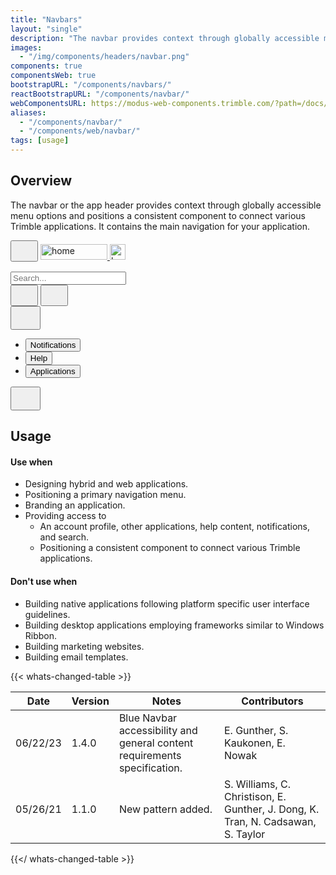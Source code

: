 ```yaml
---
title: "Navbars"
layout: "single"
description: "The navbar provides context through globally accessible menu options."
images:
  - "/img/components/headers/navbar.png"
components: true
componentsWeb: true
bootstrapURL: "/components/navbars/"
reactBootstrapURL: "/components/navbar/"
webComponentsURL: https://modus-web-components.trimble.com/?path=/docs/components-navbar--default
aliases:
  - "/components/navbar/"
  - "/components/web/navbar/"
tags: [usage]
---
```


## Overview

The navbar or the app header provides context through globally accessible menu options and positions a consistent component to connect various Trimble applications. It contains the main navigation for your application.

<!-- prettier-ignore-start -->
<nav class="navbar nav navbar-expand-sm modus-header border">
  <button class="btn btn-lg btn-icon-only btn-text-dark p-2 mx-1" id="menuButton" data-modus-item="menu-btn" href="#overview" data-bs-toggle="#" type="button" aria-label="Toggle navigation">
    <svg class="" width="28" height="28" fill="currentColor">
      <use xlink:href="/modus-solid-icons.svg#menu" /></svg>
  </button>
  <a href="#navbar-example" class="navbar-brand mr-auto ms-2">
    <img src="/img/trimble-logo.svg" width="107" height="25" class="img-fluid d-none d-sm-block" alt="home">
    <img src="/img/trimble-icon.svg" class="d-block d-sm-none" height="25" width="25" alt="home">
  </a>
  <div class="collapse navbar-collapse">
    <div class="navbar-nav ms-auto">

<div class="search-container d-inline-block position-relative" role="search">
  <input class="form-control form-control-search position-absolute" aria-label="Search" id="searchExample" type="search"
    placeholder="Search..." autocomplete="off" title="" required>
  <label class="btn btn-lg btn-icon-only border-0 btn-search text-body position-absolute p-2 pt-2" for="searchExample">
    <svg width="28" height="28" fill="currentColor" style="margin-top:3px;">
          <use xlink:href="/modus-solid-icons.svg#search" /></svg>
  </label>
</div>
      <button type="button" class="btn btn-lg btn-icon-only btn-text-body text-body ms-2 p-2" data-bs-toggle="tooltip"
         data-bs-placement="bottom" title="Help">
        <svg class="" width="28" height="28" fill="currentColor">
          <use xlink:href="/modus-solid-icons.svg#help" /></svg>
      </button>
      <button type="button" class="btn btn-lg btn-icon-only btn-text-body text-body ms-2 p-2" data-bs-toggle="tooltip"
         data-bs-placement="bottom" title="Applications">
        <svg class="" width="28" height="28" fill="currentColor">
          <use xlink:href="/modus-solid-icons.svg#apps" /></svg>
      </button>
    </div>
  </div>

  <div class="dropdown d-block d-md-none">
  <button type="button" data-bs-toggle="dropdown" aria-label="Expand Menu" class="btn btn-lg btn-icon-only btn-text-dark d-block d-sm-none p-2" aria-expanded="false">
    <svg width="32" height="32" fill="currentColor">
          <use xlink:href="/modus-solid-icons.svg#more-vertical" /></svg>
  </button>
  <ul class="dropdown-menu">
    <li class="bg-tranparent">
      <a class="dropdown-item" href="#">
        <button type="button" class="btn bg-transparent pl-0 border-0">
          Notifications
        </button>
      </a>
    <li>
      <a class="dropdown-item" href="#">
        <button type="button" class="btn bg-transparent pl-0 border-0">
          Help
        </button>
      </a>
    <li>
      <a class="dropdown-item" href="#">
        <button type="button" class="btn bg-transparent pl-0 border-0">
          Applications
        </button>
        </a>
      </li>
    </ul>
  </div>
  <button type="button" class="btn btn-lg btn-icon-only border-white ms-2 border-0 p-2"
         data-bs-toggle="tooltip" data-bs-placement="bottom" data-bs-html="true"
         title="<div class=text-left>MyTrimble<br>Stephanie Carter<br>stephanie_carter@example.com</div>">
         <svg class="" width="32" height="32" fill="currentColor">
          <use xlink:href="/modus-solid-icons.svg#person-account" /></svg>
  </button>
</nav>
<!-- prettier-ignore-end -->

<!-- enable tooltips everywhere -->
<script>
$(function () {
  $('[data-bs-toggle="tooltip"]').tooltip()
});
</script>
<style>
html[data-bs-theme="dark"] main .navbar-brand img {
  filter: brightness(0) invert(1);
}

html[data-bs-theme="dark"] main .navbar button i {
  filter: brightness(0) invert(1);
}
</style>

## Usage

#### Use when

- Designing hybrid and web applications.
- Positioning a primary navigation menu.
- Branding an application.
- Providing access to
  - An account profile, other applications, help content, notifications, and search.
  - Positioning a consistent component to connect various Trimble applications.

#### Don't use when

- Building native applications following platform specific user interface guidelines.
- Building desktop applications employing frameworks similar to Windows Ribbon.
- Building marketing websites.
- Building email templates.

{{< whats-changed-table >}}

| Date     | Version | Notes                                                                     | Contributors                                                                     |
| -------- | ------- | ------------------------------------------------------------------------- | -------------------------------------------------------------------------------- |
| 06/22/23 | 1.4.0   | Blue Navbar accessibility and general content requirements specification. | E. Gunther, S. Kaukonen, E. Nowak                                                |
| 05/26/21 | 1.1.0   | New pattern added.                                                        | S. Williams, C. Christison, E. Gunther, J. Dong, K. Tran, N. Cadsawan, S. Taylor |

{{</ whats-changed-table >}}
